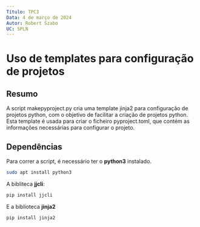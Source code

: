 ```yaml
---
Título: TPC3
Data: 4 de março de 2024
Autor: Robert Szabo
UC: SPLN
---
```


# Uso de templates para configuração de projetos

## Resumo

A script makepyproject.py cria uma template jinja2 para configuração de projetos python, com o objetivo de facilitar a criação de projetos python. Esta template é usada para criar o ficheiro pyproject.toml, que contém as informações necessárias para configurar o projeto.


## Dependências
Para correr a script, é necessário ter o **python3** instalado.

```sh
sudo apt install python3
```
A bibliteca **jjcli**:
```sh
pip install jjcli
```
E a biblioteca **jinja2** 
```sh
pip install jinja2
```